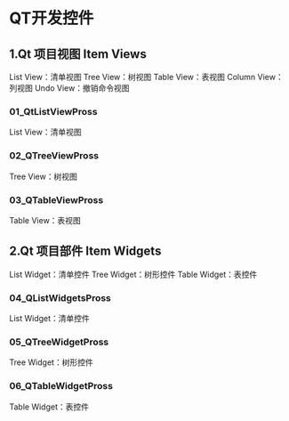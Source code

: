 # QT开发控件

## 1.Qt 项目视图 Item Views

List View：清单视图
Tree View：树视图
Table View：表视图
Column View：列视图
Undo View：撤销命令视图

### 01_QtListViewPross

List View：清单视图

### 02_QTreeViewPross

Tree View：树视图

### 03_QTableViewPross

Table View：表视图

## 2.Qt 项目部件 Item Widgets

List Widget：清单控件
Tree Widget：树形控件
Table Widget：表控件

### 04_QListWidgetsPross

List Widget：清单控件

### 05_QTreeWidgetPross

Tree Widget：树形控件

### 06_QTableWidgetPross

Table Widget：表控件
